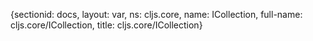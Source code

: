 {sectionid: docs, layout: var, ns: cljs.core, name: ICollection, full-name: cljs.core/ICollection,
  title: cljs.core/ICollection}
